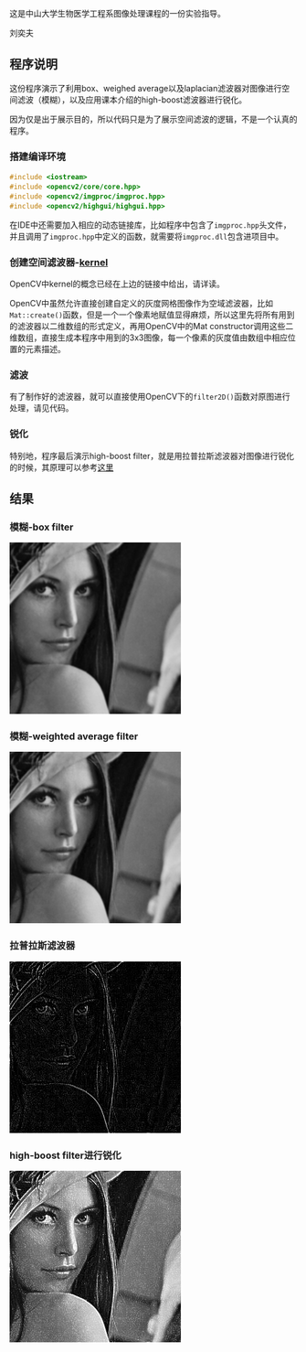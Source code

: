 这是中山大学生物医学工程系图像处理课程的一份实验指导。

刘奕夫

## 程序说明

这份程序演示了利用box、weighed average以及laplacian滤波器对图像进行空间滤波（模糊），以及应用课本介绍的high-boost滤波器进行锐化。

因为仅是出于展示目的，所以代码只是为了展示空间滤波的逻辑，不是一个认真的程序。

### 搭建编译环境

~~~c++
#include <iostream>
#include <opencv2/core/core.hpp>
#include <opencv2/imgproc/imgproc.hpp>
#include <opencv2/highgui/highgui.hpp>
~~~

在IDE中还需要加入相应的动态链接库，比如程序中包含了`imgproc.hpp`头文件，并且调用了`imgproc.hpp`中定义的函数，就需要将`imgproc.dll`包含进项目中。

### 创建空间滤波器-[kernel](http://docs.opencv.org/doc/tutorials/imgproc/imgtrans/filter_2d/filter_2d.html)

OpenCV中kernel的概念已经在上边的链接中给出，请详读。

OpenCV中虽然允许直接创建自定义的灰度网格图像作为空域滤波器，比如`Mat::create()`函数，但是一个一个像素地赋值显得麻烦，所以这里先将所有用到的滤波器以二维数组的形式定义，再用OpenCV中的Mat constructor调用这些二维数组，直接生成本程序中用到的3x3图像，每一个像素的灰度值由数组中相应位置的元素描述。

### 滤波

有了制作好的滤波器，就可以直接使用OpenCV下的`filter2D()`函数对原图进行处理，请见代码。

### 锐化

特别地，程序最后演示high-boost filter，就是用拉普拉斯滤波器对图像进行锐化的时候，其原理可以参考[这里](http://fourier.eng.hmc.edu/e161/lectures/gradient/node2.html)

## 结果

### 模糊-box filter

![box filter result](boxFilterResult.png)
### 模糊-weighted average filter

![weighted average filter result](weightedAverageResult.png)
### 拉普拉斯滤波器

![laplacian result](laplacianResult.png)
### high-boost filter进行锐化

![high-boost filter result](highBoostResult.png)